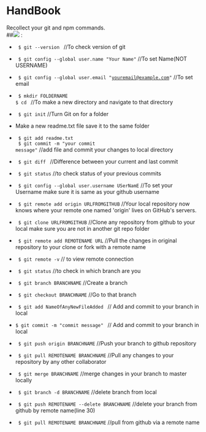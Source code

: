 # HandBook
Recollect your git and npm commands.
<br>
##<img src="https://img.shields.io/badge/git----blue.svg?style=flat-square"> :
- <code> $ git --version </code>                                           //To check version of git

- <code> $ git config --global user.name "Your Name"</code>              //To set Name(NOT USERNAME)

- <code> $ git config --global user.email "youremail@example.com"</code> //To set email

- <code> $ mkdir FOLDERNAME<br>$ cd <FOLDERNAME></code> //To make a new directory and navigate to that directory

- <code> $ git init</code> //Turn Git on for a folder

- Make a new readme.txt file save it to the same folder<br>

- <code> $ git add readme.txt <br> $ git commit -m "your commit message"</code> //add file and commit your changes to local directory   
- <code> $ git diff </code> //Difference between your current and last commit

- <code> $ git status</code> //to check status of your previous commits

- <code> $ git config --global user.username USerNamE</code> //To set your Username make sure it is same as your github username

- <code> $ git remote add origin URLFROMGITHUB</code>   //Your local repository now knows where your remote one named 'origin' lives 
on GitHub's servers.                                                         

- <code> $ git clone URLFROMGITHUB</code> //Clone any repository from github to your local make sure you are not in another git repo 
folder         

- <code> $ git remote add REMOTENAME URL</code> //Pull the changes in original repository to your clone or fork with a remote name

- <code> $ git remote -v</code> // to view remote connection

- <code> $ git status</code> //to check in which branch are you

- <code> $ git branch BRANCHNAME</code> //Create a branch

- <code> $ git checkout BRANCHNAME</code> //Go to that branch

- <code> $ git add NameOfAnyNewFileAdded </code>
// Add and commit to your branch in local
- <code>$ git commit -m "commit message" </code>
 // Add and commit to your branch in local

- <code> $ git push origin BRANCHNAME</code> //Push your branch to github repository

- <code> $ git pull REMOTENAME BRANCHNAME</code> //Pull any changes to your repository by any other collaborator

- <code> $ git merge BRANCHNAME</code> //merge changes in your branch to master locally

- <code> $ git branch -d BRANCHNAME</code> //delete branch from local

- <code> $ git push REMOTENAME --delete BRANCHNAME</code> //delete your branch from github by remote name(line 30)

- <code> $ git pull REMOTENAME BRANCHNAME</code> //pull from github via a remote name
